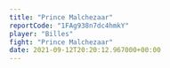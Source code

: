 ```yaml
---
title: "Prince Malchezaar"
reportCode: "1FAg938n7dc4hmkY"
player: "Billes"
fight: "Prince Malchezaar"
date: 2021-09-12T20:20:12.967000+00:00
---
```

